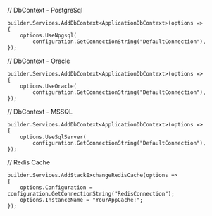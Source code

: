 // DbContext - PostgreSql

```razor
builder.Services.AddDbContext<ApplicationDbContext>(options =>
{
    options.UseNpgsql(
        configuration.GetConnectionString("DefaultConnection"),
});
```

// DbContext - Oracle

```razor
builder.Services.AddDbContext<ApplicationDbContext>(options =>
{
    options.UseOracle(
        configuration.GetConnectionString("DefaultConnection"),
});
```

// DbContext - MSSQL

```razor
builder.Services.AddDbContext<ApplicationDbContext>(options =>
{
    options.UseSqlServer(
        configuration.GetConnectionString("DefaultConnection"),
});

```

// Redis Cache 

```razor
builder.Services.AddStackExchangeRedisCache(options =>
{
    options.Configuration = configuration.GetConnectionString("RedisConnection");
    options.InstanceName = "YourAppCache:";
});
```
